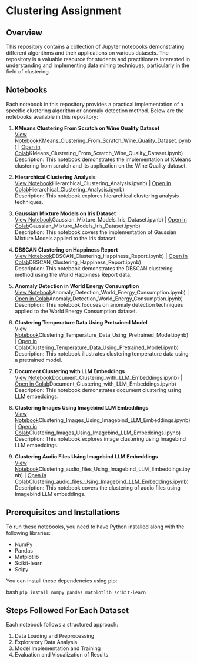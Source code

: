 # Clustering Assignment

## Overview

This repository contains a collection of Jupyter notebooks demonstrating different algorithms and their applications on various datasets. The repository is a valuable resource for students and practitioners interested in understanding and implementing data mining techniques, particularly in the field of clustering.

## Notebooks

Each notebook in this repository provides a practical implementation of a specific clustering algorithm or anomaly detection method. Below are the notebooks available in this repository:

1. **KMeans Clustering From Scratch on Wine Quality Dataset**  
   [View Notebook](https://github.com/omkarnagarkar55/CMPE-255---Data-Mining-Assignments/blob/main/Assignment-Week-6/a)KMeans_Clustering_From_Scratch_Wine_Quality_Dataset.ipynb) | [Open in Colab](https://colab.research.google.com/github/omkarnagarkar55/CMPE-255---Data-Mining-Assignments/blob/main/Assignment-Week-6/a)KMeans_Clustering_From_Scratch_Wine_Quality_Dataset.ipynb)  
   Description: This notebook demonstrates the implementation of KMeans clustering from scratch and its application on the Wine Quality dataset.

2. **Hierarchical Clustering Analysis**  
   [View Notebook](https://github.com/omkarnagarkar55/CMPE-255---Data-Mining-Assignments/blob/main/Assignment-Week-6/b)Hierarchical_Clustering_Analysis.ipynb) | [Open in Colab](https://colab.research.google.com/github/omkarnagarkar55/CMPE-255---Data-Mining-Assignments/blob/main/Assignment-Week-6/b)Hierarchical_Clustering_Analysis.ipynb)  
   Description: This notebook explores hierarchical clustering analysis techniques.

3. **Gaussian Mixture Models on Iris Dataset**  
   [View Notebook](https://github.com/omkarnagarkar55/CMPE-255---Data-Mining-Assignments/blob/main/Assignment-Week-6/c)Gaussian_Mixture_Models_Iris_Dataset.ipynb) | [Open in Colab](https://colab.research.google.com/github/omkarnagarkar55/CMPE-255---Data-Mining-Assignments/blob/main/Assignment-Week-6/c)Gaussian_Mixture_Models_Iris_Dataset.ipynb)  
   Description: This notebook covers the implementation of Gaussian Mixture Models applied to the Iris dataset.

4. **DBSCAN Clustering on Happiness Report**  
   [View Notebook](https://github.com/omkarnagarkar55/CMPE-255---Data-Mining-Assignments/blob/main/Assignment-Week-6/d)DBSCAN_Clustering_Happiness_Report.ipynb) | [Open in Colab](https://colab.research.google.com/github/omkarnagarkar55/CMPE-255---Data-Mining-Assignments/blob/main/Assignment-Week-6/d)DBSCAN_Clustering_Happiness_Report.ipynb)  
   Description: This notebook demonstrates the DBSCAN clustering method using the World Happiness Report data.

5. **Anomaly Detection in World Energy Consumption**  
   [View Notebook](https://github.com/omkarnagarkar55/CMPE-255---Data-Mining-Assignments/blob/main/Assignment-Week-6/e)Anomaly_Detection_World_Energy_Consumption.ipynb) | [Open in Colab](https://colab.research.google.com/github/omkarnagarkar55/CMPE-255---Data-Mining-Assignments/blob/main/Assignment-Week-6/e)Anomaly_Detection_World_Energy_Consumption.ipynb)  
   Description: This notebook focuses on anomaly detection techniques applied to the World Energy Consumption dataset.

6. **Clustering Temperature Data Using Pretrained Model**  
   [View Notebook](https://github.com/omkarnagarkar55/CMPE-255---Data-Mining-Assignments/blob/main/Assignment-Week-6/f)Clustering_Temperature_Data_Using_Pretrained_Model.ipynb) | [Open in Colab](https://colab.research.google.com/github/omkarnagarkar55/CMPE-255---Data-Mining-Assignments/blob/main/Assignment-Week-6/f)Clustering_Temperature_Data_Using_Pretrained_Model.ipynb)  
   Description: This notebook illustrates clustering temperature data using a pretrained model.

7. **Document Clustering with LLM Embeddings**  
   [View Notebook](https://github.com/omkarnagarkar55/CMPE-255---Data-Mining-Assignments/blob/main/Assignment-Week-6/g)Document_Clustering_with_LLM_Embeddings.ipynb) | [Open in Colab](https://colab.research.google.com/github/omkarnagarkar55/CMPE-255---Data-Mining-Assignments/blob/main/Assignment-Week-6/g)Document_Clustering_with_LLM_Embeddings.ipynb)  
   Description: This notebook demonstrates document clustering using LLM embeddings.

8. **Clustering Images Using Imagebind LLM Embeddings**  
   [View Notebook](https://github.com/omkarnagarkar55/CMPE-255---Data-Mining-Assignments/blob/main/Assignment-Week-6/h)Clustering_Images_Using_Imagebind_LLM_Embeddings.ipynb) | [Open in Colab](https://colab.research.google.com/github/omkarnagarkar55/CMPE-255---Data-Mining-Assignments/blob/main/Assignment-Week-6/h)Clustering_Images_Using_Imagebind_LLM_Embeddings.ipynb)  
   Description: This notebook explores image clustering using Imagebind LLM embeddings.

9. **Clustering Audio Files Using Imagebind LLM Embeddings**  
   [View Notebook](https://github.com/omkarnagarkar55/CMPE-255---Data-Mining-Assignments/blob/main/Assignment-Week-6/i)Clustering_audio_files_Using_Imagebind_LLM_Embeddings.ipynb) | [Open in Colab](https://colab.research.google.com/github/omkarnagarkar55/CMPE-255---Data-Mining-Assignments/blob/main/Assignment-Week-6/i)Clustering_audio_files_Using_Imagebind_LLM_Embeddings.ipynb)  
   Description: This notebook covers the clustering of audio files using Imagebind LLM embeddings.

## Prerequisites and Installations

To run these notebooks, you need to have Python installed along with the following libraries:

- NumPy
- Pandas
- Matplotlib
- Scikit-learn
- Scipy

You can install these dependencies using pip:

bash
```pip install numpy pandas matplotlib scikit-learn```

## Steps Followed For Each Dataset

Each notebook follows a structured approach:

1. Data Loading and Preprocessing
2. Exploratory Data Analysis
3. Model Implementation and Training
4. Evaluation and Visualization of Results
